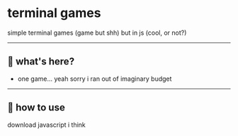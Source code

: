 # terminal games

simple terminal games (game but shh) but in js (cool, or not?)

---

## 🤔 what's here?

- one game... yeah sorry i ran out of imaginary budget

---

## 🚀 how to use

download javascript i think
